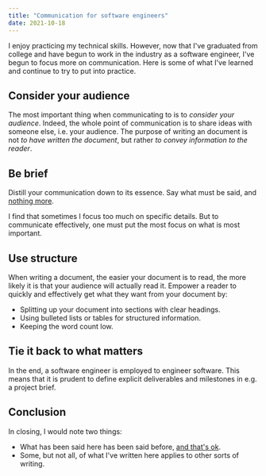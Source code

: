 ```yaml
---
title: "Communication for software engineers"
date: 2021-10-18
---
```


I enjoy practicing my technical skills. However, now that I've graduated from
college and have begun to work in the industry as a software engineer, I've
begun to focus more on communication. Here is some of what I've learned and
continue to try to put into practice.

## Consider your audience

The most important thing when communicating to is to _consider your audience_.
Indeed, the whole point of communication is to share ideas with someone else,
i.e. your audience. The purpose of writing an document is not _to have written
the document_, but rather _to convey information to the reader_.

## Be brief

Distill your communication down to its essence. Say what must be said, and
[nothing more][less].

I find that sometimes I focus too much on specific details. But to communicate
effectively, one must put the most focus on what is most important.

## Use structure

When writing a document, the easier your document is to read, the more likely it
is that your audience will actually read it. Empower a reader to quickly and
effectively get what they want from your document by:

- Splitting up your document into sections with clear headings.
- Using bulleted lists or tables for structured information.
- Keeping the word count low.

## Tie it back to what matters

In the end, a software engineer is employed to engineer software. This means
that it is prudent to define explicit deliverables and milestones in e.g. a
project brief.

## Conclusion

In closing, I would note two things:

- What has been said here has been said before, [and that's ok][unoriginal].
- Some, but not all, of what I've written here applies to other sorts of
  writing.

[less]: /posts/write-more-but-less/
[unoriginal]: /posts/unoriginality/
